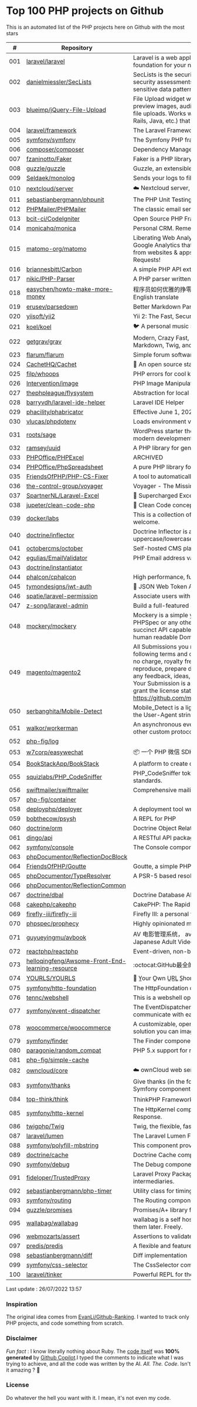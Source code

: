 # Top 100 PHP projects on Github

This is an automated list of the PHP projects here on Github with the most stars

| # | Repository | Description | Stars | Forks |
|---|------------|-------------|-------|-------|
| 001 | [laravel/laravel](https://github.com/laravel/laravel) | Laravel is a web application framework with expressive, elegant syntax. We’ve already laid the foundation for your next big idea — freeing you to create without sweating the small things. | 70429 | 22808 |
| 002 | [danielmiessler/SecLists](https://github.com/danielmiessler/SecLists) | SecLists is the security tester's companion. It's a collection of multiple types of lists used during security assessments, collected in one place. List types include usernames, passwords, URLs, sensitive data patterns, fuzzing payloads, web shells, and many more. | 40351 | 20496 |
| 003 | [blueimp/jQuery-File-Upload](https://github.com/blueimp/jQuery-File-Upload) | File Upload widget with multiple file selection, drag&drop support, progress bar, validation and preview images, audio and video for jQuery. Supports cross-domain, chunked and resumable file uploads. Works with any server-side platform (Google App Engine, PHP, Python, Ruby on Rails, Java, etc.) that supports standard HTML form file uploads. | 31072 | 8195 |
| 004 | [laravel/framework](https://github.com/laravel/framework) | The Laravel Framework. | 27490 | 9385 |
| 005 | [symfony/symfony](https://github.com/symfony/symfony) | The Symfony PHP framework | 27125 | 8768 |
| 006 | [composer/composer](https://github.com/composer/composer) | Dependency Manager for PHP | 26743 | 6391 |
| 007 | [fzaninotto/Faker](https://github.com/fzaninotto/Faker) | Faker is a PHP library that generates fake data for you | 26530 | 3411 |
| 008 | [guzzle/guzzle](https://github.com/guzzle/guzzle) | Guzzle, an extensible PHP HTTP client | 21975 | 2314 |
| 009 | [Seldaek/monolog](https://github.com/Seldaek/monolog) | Sends your logs to files, sockets, inboxes, databases and various web services | 19798 | 1828 |
| 010 | [nextcloud/server](https://github.com/nextcloud/server) | ☁️ Nextcloud server, a safe home for all your data | 19612 | 3135 |
| 011 | [sebastianbergmann/phpunit](https://github.com/sebastianbergmann/phpunit) | The PHP Unit Testing framework. | 18553 | 2112 |
| 012 | [PHPMailer/PHPMailer](https://github.com/PHPMailer/PHPMailer) | The classic email sending library for PHP | 18469 | 9322 |
| 013 | [bcit-ci/CodeIgniter](https://github.com/bcit-ci/CodeIgniter) | Open Source PHP Framework (originally from EllisLab) | 18183 | 7750 |
| 014 | [monicahq/monica](https://github.com/monicahq/monica) | Personal CRM. Remember everything about your friends, family and business relationships. | 16858 | 1707 |
| 015 | [matomo-org/matomo](https://github.com/matomo-org/matomo) | Liberating Web Analytics. Star us on Github? +1. Matomo is the leading open alternative to Google Analytics that gives you full control over your data. Matomo lets you easily collect data from websites & apps and visualise this data and extract insights. Privacy is built-in. We love Pull Requests!  | 16590 | 2336 |
| 016 | [briannesbitt/Carbon](https://github.com/briannesbitt/Carbon) | A simple PHP API extension for DateTime. | 15832 | 1219 |
| 017 | [nikic/PHP-Parser](https://github.com/nikic/PHP-Parser) | A PHP parser written in PHP | 15537 | 887 |
| 018 | [easychen/howto-make-more-money](https://github.com/easychen/howto-make-more-money) | 程序员如何优雅的挣零花钱，2.0版，升级为小书了。Most of this not work outside China , so no English translate | 15452 | 1638 |
| 019 | [erusev/parsedown](https://github.com/erusev/parsedown) | Better Markdown Parser in PHP | 14198 | 1085 |
| 020 | [yiisoft/yii2](https://github.com/yiisoft/yii2) | Yii 2: The Fast, Secure and Professional PHP Framework | 13967 | 7006 |
| 021 | [koel/koel](https://github.com/koel/koel) | 🐦 A personal music streaming server that works. | 13799 | 1754 |
| 022 | [getgrav/grav](https://github.com/getgrav/grav) | Modern, Crazy Fast, Ridiculously Easy and Amazingly Powerful Flat-File CMS powered by PHP, Markdown, Twig, and Symfony | 13363 | 1356 |
| 023 | [flarum/flarum](https://github.com/flarum/flarum) | Simple forum software for building great communities. | 13009 | 1413 |
| 024 | [CachetHQ/Cachet](https://github.com/CachetHQ/Cachet) | 📛 An open source status page system for everyone. | 12808 | 1542 |
| 025 | [filp/whoops](https://github.com/filp/whoops) | PHP errors for cool kids  | 12785 | 595 |
| 026 | [Intervention/image](https://github.com/Intervention/image) | PHP Image Manipulation | 12703 | 1417 |
| 027 | [thephpleague/flysystem](https://github.com/thephpleague/flysystem) | Abstraction for local and remote filesystems | 12533 | 748 |
| 028 | [barryvdh/laravel-ide-helper](https://github.com/barryvdh/laravel-ide-helper) | Laravel IDE Helper | 12435 | 1080 |
| 029 | [phacility/phabricator](https://github.com/phacility/phabricator) | Effective June 1, 2021: Phabricator is no longer actively maintained. | 12264 | 1653 |
| 030 | [vlucas/phpdotenv](https://github.com/vlucas/phpdotenv) | Loads environment variables from `.env` to `getenv()`, `$_ENV` and `$_SERVER` automagically. | 12039 | 585 |
| 031 | [roots/sage](https://github.com/roots/sage) | WordPress starter theme with Laravel Blade components and templates, Tailwind CSS, and a modern development workflow | 11825 | 2999 |
| 032 | [ramsey/uuid](https://github.com/ramsey/uuid) | A PHP library for generating universally unique identifiers (UUIDs). | 11711 | 467 |
| 033 | [PHPOffice/PHPExcel](https://github.com/PHPOffice/PHPExcel) | ARCHIVED | 11480 | 4185 |
| 034 | [PHPOffice/PhpSpreadsheet](https://github.com/PHPOffice/PhpSpreadsheet) | A pure PHP library for reading and writing spreadsheet files | 11354 | 2723 |
| 035 | [FriendsOfPHP/PHP-CS-Fixer](https://github.com/FriendsOfPHP/PHP-CS-Fixer) | A tool to automatically fix PHP Coding Standards issues | 11261 | 1422 |
| 036 | [the-control-group/voyager](https://github.com/the-control-group/voyager) | Voyager - The Missing Laravel Admin | 11058 | 2599 |
| 037 | [SpartnerNL/Laravel-Excel](https://github.com/SpartnerNL/Laravel-Excel) | 🚀 Supercharged Excel exports and imports in Laravel | 10946 | 1715 |
| 038 | [jupeter/clean-code-php](https://github.com/jupeter/clean-code-php) | :bathtub: Clean Code concepts adapted for PHP | 10942 | 2701 |
| 039 | [docker/labs](https://github.com/docker/labs) | This is a collection of tutorials for learning how to use Docker with various tools. Contributions welcome. | 10842 | 5313 |
| 040 | [doctrine/inflector](https://github.com/doctrine/inflector) | Doctrine Inflector is a small library that can perform string manipulations with regard to uppercase/lowercase and singular/plural forms of words. | 10839 | 116 |
| 041 | [octobercms/october](https://github.com/octobercms/october) | Self-hosted CMS platform based on the Laravel PHP Framework. | 10783 | 2268 |
| 042 | [egulias/EmailValidator](https://github.com/egulias/EmailValidator) | PHP Email address validator | 10735 | 165 |
| 043 | [doctrine/instantiator](https://github.com/doctrine/instantiator) |  | 10620 | 60 |
| 044 | [phalcon/cphalcon](https://github.com/phalcon/cphalcon) | High performance, full-stack PHP framework delivered as a C extension. | 10594 | 1923 |
| 045 | [tymondesigns/jwt-auth](https://github.com/tymondesigns/jwt-auth) | 🔐 JSON Web Token Authentication for Laravel & Lumen | 10577 | 1512 |
| 046 | [spatie/laravel-permission](https://github.com/spatie/laravel-permission) | Associate users with roles and permissions | 10552 | 1591 |
| 047 | [z-song/laravel-admin](https://github.com/z-song/laravel-admin) | Build a full-featured administrative interface in ten minutes | 10541 | 2698 |
| 048 | [mockery/mockery](https://github.com/mockery/mockery) | Mockery is a simple yet flexible PHP mock object framework for use in unit testing with PHPUnit, PHPSpec or any other testing framework. Its core goal is to offer a test double framework with a succinct API capable of clearly defining all possible object operations and interactions using a human readable Domain Specific Language (DSL). | 10218 | 446 |
| 049 | [magento/magento2](https://github.com/magento/magento2) | All Submissions you make to Magento Inc. ("Magento") through GitHub are subject to the following terms and conditions: (1) You grant Magento a perpetual, worldwide, non-exclusive, no charge, royalty free, irrevocable license under your applicable copyrights and patents to reproduce, prepare derivative works of, display, publically perform, sublicense and distribute any feedback, ideas, code, or other information (“Submission") you submit through GitHub. (2) Your Submission is an original work of authorship and you are the owner or are legally entitled to grant the license stated above. (3) You agree to the Contributor License Agreement found here:  https://github.com/magento/magento2/blob/master/CONTRIBUTOR_LICENSE_AGREEMENT.html | 10157 | 8957 |
| 050 | [serbanghita/Mobile-Detect](https://github.com/serbanghita/Mobile-Detect) | Mobile_Detect is a lightweight PHP class for detecting mobile devices (including tablets). It uses the User-Agent string combined with specific HTTP headers to detect the mobile environment. | 10041 | 2679 |
| 051 | [walkor/workerman](https://github.com/walkor/workerman) | An asynchronous event driven PHP socket framework. Supports HTTP, Websocket, SSL and other custom protocols. PHP>=5.4. | 9963 | 2211 |
| 052 | [php-fig/log](https://github.com/php-fig/log) |  | 9958 | 165 |
| 053 | [w7corp/easywechat](https://github.com/w7corp/easywechat) | 📦 一个 PHP 微信 SDK | 9874 | 2402 |
| 054 | [BookStackApp/BookStack](https://github.com/BookStackApp/BookStack) | A platform to create documentation/wiki content built with PHP & Laravel | 9716 | 1328 |
| 055 | [squizlabs/PHP_CodeSniffer](https://github.com/squizlabs/PHP_CodeSniffer) | PHP_CodeSniffer tokenizes PHP files and detects violations of a defined set of coding standards. | 9554 | 1455 |
| 056 | [swiftmailer/swiftmailer](https://github.com/swiftmailer/swiftmailer) | Comprehensive mailing tools for PHP | 9551 | 826 |
| 057 | [php-fig/container](https://github.com/php-fig/container) |  | 9525 | 42 |
| 058 | [deployphp/deployer](https://github.com/deployphp/deployer) | A deployment tool written in PHP with support for popular frameworks out of the box | 9324 | 1394 |
| 059 | [bobthecow/psysh](https://github.com/bobthecow/psysh) | A REPL for PHP | 9320 | 287 |
| 060 | [doctrine/orm](https://github.com/doctrine/orm) | Doctrine Object Relational Mapper (ORM) | 9292 | 2416 |
| 061 | [dingo/api](https://github.com/dingo/api) | A RESTful API package for the Laravel and Lumen frameworks. | 9272 | 1275 |
| 062 | [symfony/console](https://github.com/symfony/console) | The Console component eases the creation of beautiful and testable command line interfaces. | 9210 | 245 |
| 063 | [phpDocumentor/ReflectionDocBlock](https://github.com/phpDocumentor/ReflectionDocBlock) |  | 9085 | 101 |
| 064 | [FriendsOfPHP/Goutte](https://github.com/FriendsOfPHP/Goutte) | Goutte, a simple PHP Web Scraper | 8993 | 1014 |
| 065 | [phpDocumentor/TypeResolver](https://github.com/phpDocumentor/TypeResolver) | A PSR-5 based resolver of Class names, Types and Structural Element Names | 8884 | 41 |
| 066 | [phpDocumentor/ReflectionCommon](https://github.com/phpDocumentor/ReflectionCommon) |  | 8790 | 20 |
| 067 | [doctrine/dbal](https://github.com/doctrine/dbal) | Doctrine Database Abstraction Layer | 8737 | 1204 |
| 068 | [cakephp/cakephp](https://github.com/cakephp/cakephp) | CakePHP: The Rapid Development Framework for PHP - Official Repository | 8523 | 3465 |
| 069 | [firefly-iii/firefly-iii](https://github.com/firefly-iii/firefly-iii) | Firefly III: a personal finances manager | 8503 | 897 |
| 070 | [phpspec/prophecy](https://github.com/phpspec/prophecy) | Highly opinionated mocking framework for PHP 5.3+ | 8462 | 230 |
| 071 | [guyueyingmu/avbook](https://github.com/guyueyingmu/avbook) | AV 电影管理系统， avmoo , javbus , javlibrary 爬虫，线上 AV 影片图书馆，AV 磁力链接数据库，Japanese Adult Video Library,Adult Video Magnet Links - Japanese Adult Video Database | 8449 | 1974 |
| 072 | [reactphp/reactphp](https://github.com/reactphp/reactphp) | Event-driven, non-blocking I/O with PHP. | 8374 | 748 |
| 073 | [helloqingfeng/Awsome-Front-End-learning-resource](https://github.com/helloqingfeng/Awsome-Front-End-learning-resource) | :octocat:GitHub最全的前端资源汇总仓库（包括前端学习、开发资源、求职面试等） | 8269 | 1817 |
| 074 | [YOURLS/YOURLS](https://github.com/YOURLS/YOURLS) | 🔗 Y̲our O̲wn U̲R̲L̲ S̲hortener - the 𝑑𝑒 𝑓𝑎𝑐𝑡𝑜 standard self hosted URL shortener in PHP | 8267 | 1730 |
| 075 | [symfony/http-foundation](https://github.com/symfony/http-foundation) | The HttpFoundation component defines an object-oriented layer for the HTTP specification. | 8227 | 282 |
| 076 | [tennc/webshell](https://github.com/tennc/webshell) | This is a webshell open source project | 8204 | 5328 |
| 077 | [symfony/event-dispatcher](https://github.com/symfony/event-dispatcher) | The EventDispatcher component provides tools that allow your application components to communicate with each other by dispatching events and listening to them. | 8106 | 68 |
| 078 | [woocommerce/woocommerce](https://github.com/woocommerce/woocommerce) | A customizable, open-source eCommerce platform built on WordPress. Build any commerce solution you can imagine. | 8063 | 10309 |
| 079 | [symfony/finder](https://github.com/symfony/finder) | The Finder component finds files and directories via an intuitive fluent interface. | 8009 | 55 |
| 080 | [paragonie/random_compat](https://github.com/paragonie/random_compat) | PHP 5.x support for random_bytes() and random_int() | 8003 | 119 |
| 081 | [php-fig/simple-cache](https://github.com/php-fig/simple-cache) |  | 7904 | 47 |
| 082 | [owncloud/core](https://github.com/owncloud/core) | :cloud: ownCloud web server core (Files, DAV, etc.) | 7785 | 2065 |
| 083 | [symfony/thanks](https://github.com/symfony/thanks) | Give thanks (in the form of a GitHub ★) to your fellow PHP package maintainers (not limited to Symfony components)! | 7707 | 41 |
| 084 | [top-think/think](https://github.com/top-think/think) | ThinkPHP Framework ——十年匠心的高性能PHP框架 | 7706 | 1654 |
| 085 | [symfony/http-kernel](https://github.com/symfony/http-kernel) | The HttpKernel component provides a structured process for converting a Request into a Response. | 7702 | 87 |
| 086 | [twigphp/Twig](https://github.com/twigphp/Twig) | Twig, the flexible, fast, and secure template language for PHP | 7564 | 1172 |
| 087 | [laravel/lumen](https://github.com/laravel/lumen) | The Laravel Lumen Framework. | 7547 | 999 |
| 088 | [symfony/polyfill-mbstring](https://github.com/symfony/polyfill-mbstring) | This component provides a partial, native PHP implementation for the Mbstring extension. | 7475 | 36 |
| 089 | [doctrine/cache](https://github.com/doctrine/cache) | Doctrine Cache component | 7471 | 214 |
| 090 | [symfony/debug](https://github.com/symfony/debug) | The Debug component provides tools to ease debugging PHP code. | 7315 | 54 |
| 091 | [fideloper/TrustedProxy](https://github.com/fideloper/TrustedProxy) | Laravel Proxy Package for handling sessions when behind load balancers or other intermediaries. | 7273 | 108 |
| 092 | [sebastianbergmann/php-timer](https://github.com/sebastianbergmann/php-timer) | Utility class for timing | 7254 | 59 |
| 093 | [symfony/routing](https://github.com/symfony/routing) | The Routing component maps an HTTP request to a set of configuration variables. | 7212 | 93 |
| 094 | [guzzle/promises](https://github.com/guzzle/promises) | Promises/A+ library for PHP with synchronous support | 7200 | 109 |
| 095 | [wallabag/wallabag](https://github.com/wallabag/wallabag) | wallabag is a self hostable application for saving web pages: Save and classify articles. Read them later. Freely. | 7176 | 674 |
| 096 | [webmozarts/assert](https://github.com/webmozarts/assert) | Assertions to validate method input/output with nice error messages. | 7124 | 128 |
| 097 | [predis/predis](https://github.com/predis/predis) | A flexible and feature-complete Redis client for PHP. | 7121 | 945 |
| 098 | [sebastianbergmann/diff](https://github.com/sebastianbergmann/diff) | Diff implementation | 7107 | 74 |
| 099 | [symfony/css-selector](https://github.com/symfony/css-selector) | The CssSelector component converts CSS selectors to XPath expressions. | 7079 | 41 |
| 100 | [laravel/tinker](https://github.com/laravel/tinker) | Powerful REPL for the Laravel framework. | 7049 | 112 |


Last update : 26/07/2022 13:57



### Inspiration

The original idea comes from [EvanLi/Github-Ranking](https://github.com/EvanLi/Github-Ranking). I wanted to track only PHP projects, and code something from scratch.

### Disclaimer

*Fun fact* : I know literally nothing about Ruby. The [code itself](https://github.com/ozh/top_100_PHP_projects/blob/master/parse.rb) was **100% generated** by [Github Copilot](https://copilot.github.com/).I typed the comments to indicate what I was trying to achieve, and all the code was written by the AI. *All. The. Code*. Isn't it amazing ? 🤩

### License

Do whatever the hell you want with it. I mean, it's not even my code.
